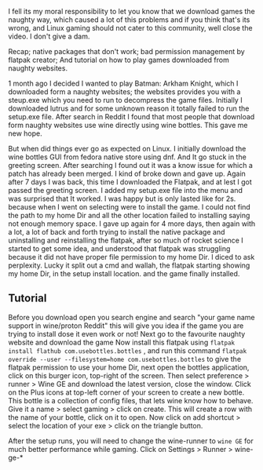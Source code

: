 I fell its my moral responsibility to let you know that we download games the naughty way, which caused a lot of this problems and if you think that's its wrong, and Linux gaming should not cater to this community, well close the video. I don't give a dam.

Recap; native packages that don't work; bad permission management by flatpak creator;  And tutorial on how to play games downloaded from naughty websites.

 1 month ago I decided I wanted to play Batman: Arkham Knight, which I downloaded form a naughty websites; the websites provides you with a steup.exe which you need to run to decompress the game files. Initially I downloaded lutrus and for some unknown reason it totally failed to run the setup.exe file. After search in Reddit I found that most people that download form naughty websites use wine directly using wine bottles. This gave me new hope.

But when did things ever go as expected on Linux. I initially download the wine bottles GUI from fedora native store using dnf. And It go stuck in the greeting screen. After searching I found out it was a know issue for which a patch has already been merged. I kind of broke down and gave up. Again after 7 days I was back, this time I downloaded the Flatpak, and at lest I got passed the greeting screen. I added my setup.exe file into the menu and was surprised that It worked. I was happy but is only lasted like for 2s. because when I went on selecting were to install the game. I could not find the path to my home Dir and all the other location failed to installing saying not enough memory space. I gave up again for 4 more days, then again with a lot, a lot  of back and forth trying to install the native package and uninstalling and reinstalling the flatpak, after so much of rocket science I started to get some idea, and understood that flatpak was struggling because it did not have proper file permission to my home Dir. I diced to ask perplexity. Lucky it split out a cmd and wallah, the flatpak starting showing my home Dir, in the setup install location. and the game finally installed.

## Tutorial
Before you download open you search engine and search "your game name support in wine/proton Reddit" this will give you idea if the game you are trying to install dose it even work or not! Next go to the favourite naughty website and download the game Now install this flatpak using `flatpak install flathub com.usebottles.bottles` , and run this command `flatpak override --user --filesystem=home com.usebottles.bottles` to give the flatpak permission to use your home Dir, next open the bottles application, click on this burger icon, top-right of the screen. Then select preference > runner > Wine GE and download the latest version, close the window. Click on the Plus icons at top-left corner of your screen to create a new bottle. This bottle is a collection of config files, that lets wine know how to behave. Give it a name > select gaming > click on create. This will create a row with the name of your bottle, click on it to open. Now click on add shortcut > select the location of your exe > click on the triangle button.

After the setup runs, you will need to change the wine-runner to `wine GE` for much better performance while gaming. Click on Settings > Runner > wine-ge-*